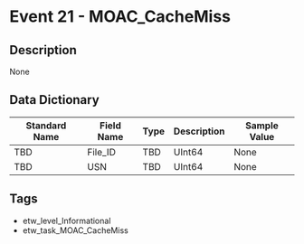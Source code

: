 # Event 21 - MOAC_CacheMiss

## Description
None

## Data Dictionary
|Standard Name|Field Name|Type|Description|Sample Value|
|---|---|---|---|---|
|TBD|File_ID|TBD|UInt64|None|None|
|TBD|USN|TBD|UInt64|None|None|

## Tags
* etw_level_Informational
* etw_task_MOAC_CacheMiss